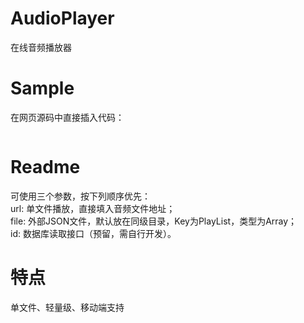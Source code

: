 # AudioPlayer
在线音频播放器

# Sample
在网页源码中直接插入代码：<br>
<pre><script src="AudioPlayer.js?url=http://xxxxxxxx.mp3"></script></pre>

# Readme
可使用三个参数，按下列顺序优先：<br>
url: 单文件播放，直接填入音频文件地址；<br>
file: 外部JSON文件，默认放在同级目录，Key为PlayList，类型为Array；<br>
id: 数据库读取接口（预留，需自行开发）。

# 特点
单文件、轻量级、移动端支持
